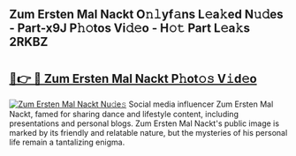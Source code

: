 ## Zum Ersten Mal Nackt O𝚗𝚕yf𝚊ns L𝚎a𝚔ed N𝚞𝚍es - Part-x9J P𝚑𝚘tos Vi𝚍𝚎o - H𝚘𝚝 Part L𝚎a𝚔s 2RKBZ

# <h2><a href="http://kf5zjt.oniu.top/?m=Zum+Ersten+Mal+Nackt">🔗👉 🔴 Zum Ersten Mal Nackt P𝚑ot𝚘𝚜 V𝚒d𝚎o</a></h2>

[![Zum Ersten Mal Nackt Nu𝚍e𝚜](https://i.imgur.com/0qMVB7G.gif)](http://kf5zjt.oniu.top/?m=Zum+Ersten+Mal+Nackt)
Social media influencer Zum Ersten Mal Nackt, famed for sharing dance and lifestyle content, including presentations and personal blogs. Zum Ersten Mal Nackt's public image is marked by its friendly and relatable nature, but the mysteries of his personal life remain a tantalizing enigma.  
